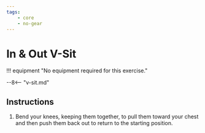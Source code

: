 ```yaml
---
tags:
    - core
    - no-gear
---
```


#  In & Out V-Sit

!!! equipment "No equipment required for this exercise."

--8<-- "v-sit.md"

## Instructions

1. Bend your knees, keeping them together, to pull them toward your chest and then push them back out to return to the starting position.
